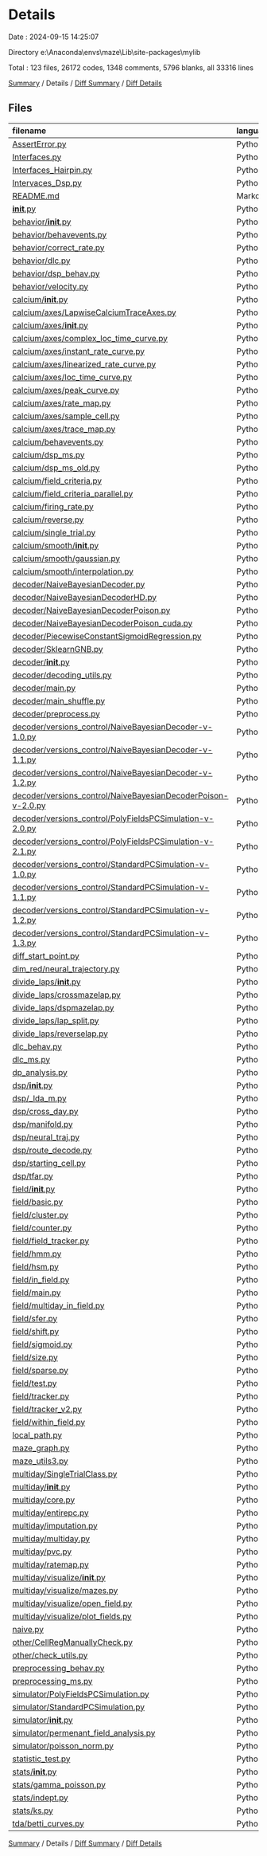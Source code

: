 # Details

Date : 2024-09-15 14:25:07

Directory e:\\Anaconda\\envs\\maze\\Lib\\site-packages\\mylib

Total : 123 files,  26172 codes, 1348 comments, 5796 blanks, all 33316 lines

[Summary](results.md) / Details / [Diff Summary](diff.md) / [Diff Details](diff-details.md)

## Files
| filename | language | code | comment | blank | total |
| :--- | :--- | ---: | ---: | ---: | ---: |
| [AssertError.py](/AssertError.py) | Python | 29 | 3 | 4 | 36 |
| [Interfaces.py](/Interfaces.py) | Python | 2,190 | 83 | 496 | 2,769 |
| [Interfaces_Hairpin.py](/Interfaces_Hairpin.py) | Python | 203 | 21 | 46 | 270 |
| [Intervaces_Dsp.py](/Intervaces_Dsp.py) | Python | 631 | 22 | 138 | 791 |
| [README.md](/README.md) | Markdown | 2 | 0 | 1 | 3 |
| [__init__.py](/__init__.py) | Python | 7 | 0 | 1 | 8 |
| [behavior/__init__.py](/behavior/__init__.py) | Python | 1 | 0 | 0 | 1 |
| [behavior/behavevents.py](/behavior/behavevents.py) | Python | 90 | 2 | 23 | 115 |
| [behavior/correct_rate.py](/behavior/correct_rate.py) | Python | 134 | 1 | 55 | 190 |
| [behavior/dlc.py](/behavior/dlc.py) | Python | 31 | 0 | 7 | 38 |
| [behavior/dsp_behav.py](/behavior/dsp_behav.py) | Python | 296 | 33 | 65 | 394 |
| [behavior/velocity.py](/behavior/velocity.py) | Python | 73 | 7 | 22 | 102 |
| [calcium/__init__.py](/calcium/__init__.py) | Python | 0 | 0 | 1 | 1 |
| [calcium/axes/LapwiseCalciumTraceAxes.py](/calcium/axes/LapwiseCalciumTraceAxes.py) | Python | 44 | 0 | 14 | 58 |
| [calcium/axes/__init__.py](/calcium/axes/__init__.py) | Python | 0 | 0 | 1 | 1 |
| [calcium/axes/complex_loc_time_curve.py](/calcium/axes/complex_loc_time_curve.py) | Python | 49 | 0 | 14 | 63 |
| [calcium/axes/instant_rate_curve.py](/calcium/axes/instant_rate_curve.py) | Python | 108 | 4 | 23 | 135 |
| [calcium/axes/linearized_rate_curve.py](/calcium/axes/linearized_rate_curve.py) | Python | 74 | 1 | 17 | 92 |
| [calcium/axes/loc_time_curve.py](/calcium/axes/loc_time_curve.py) | Python | 123 | 0 | 30 | 153 |
| [calcium/axes/peak_curve.py](/calcium/axes/peak_curve.py) | Python | 96 | 0 | 26 | 122 |
| [calcium/axes/rate_map.py](/calcium/axes/rate_map.py) | Python | 65 | 0 | 10 | 75 |
| [calcium/axes/sample_cell.py](/calcium/axes/sample_cell.py) | Python | 104 | 1 | 11 | 116 |
| [calcium/axes/trace_map.py](/calcium/axes/trace_map.py) | Python | 82 | 0 | 18 | 100 |
| [calcium/behavevents.py](/calcium/behavevents.py) | Python | 40 | 0 | 8 | 48 |
| [calcium/dsp_ms.py](/calcium/dsp_ms.py) | Python | 373 | 25 | 83 | 481 |
| [calcium/dsp_ms_old.py](/calcium/dsp_ms_old.py) | Python | 851 | 14 | 166 | 1,031 |
| [calcium/field_criteria.py](/calcium/field_criteria.py) | Python | 218 | 18 | 34 | 270 |
| [calcium/field_criteria_parallel.py](/calcium/field_criteria_parallel.py) | Python | 26 | 0 | 6 | 32 |
| [calcium/firing_rate.py](/calcium/firing_rate.py) | Python | 51 | 8 | 11 | 70 |
| [calcium/reverse.py](/calcium/reverse.py) | Python | 825 | 27 | 173 | 1,025 |
| [calcium/single_trial.py](/calcium/single_trial.py) | Python | 201 | 2 | 36 | 239 |
| [calcium/smooth/__init__.py](/calcium/smooth/__init__.py) | Python | 0 | 0 | 1 | 1 |
| [calcium/smooth/gaussian.py](/calcium/smooth/gaussian.py) | Python | 53 | 0 | 13 | 66 |
| [calcium/smooth/interpolation.py](/calcium/smooth/interpolation.py) | Python | 25 | 1 | 8 | 34 |
| [decoder/NaiveBayesianDecoder.py](/decoder/NaiveBayesianDecoder.py) | Python | 272 | 19 | 67 | 358 |
| [decoder/NaiveBayesianDecoderHD.py](/decoder/NaiveBayesianDecoderHD.py) | Python | 237 | 17 | 59 | 313 |
| [decoder/NaiveBayesianDecoderPoison.py](/decoder/NaiveBayesianDecoderPoison.py) | Python | 233 | 17 | 65 | 315 |
| [decoder/NaiveBayesianDecoderPoison_cuda.py](/decoder/NaiveBayesianDecoderPoison_cuda.py) | Python | 231 | 18 | 63 | 312 |
| [decoder/PiecewiseConstantSigmoidRegression.py](/decoder/PiecewiseConstantSigmoidRegression.py) | Python | 478 | 7 | 112 | 597 |
| [decoder/SklearnGNB.py](/decoder/SklearnGNB.py) | Python | 224 | 4 | 58 | 286 |
| [decoder/__init__.py](/decoder/__init__.py) | Python | 0 | 0 | 1 | 1 |
| [decoder/decoding_utils.py](/decoder/decoding_utils.py) | Python | 116 | 30 | 37 | 183 |
| [decoder/main.py](/decoder/main.py) | Python | 109 | 0 | 19 | 128 |
| [decoder/main_shuffle.py](/decoder/main_shuffle.py) | Python | 8 | 0 | 1 | 9 |
| [decoder/preprocess.py](/decoder/preprocess.py) | Python | 68 | 0 | 22 | 90 |
| [decoder/versions_control/NaiveBayesianDecoder-v-1.0.py](/decoder/versions_control/NaiveBayesianDecoder-v-1.0.py) | Python | 183 | 17 | 40 | 240 |
| [decoder/versions_control/NaiveBayesianDecoder-v-1.1.py](/decoder/versions_control/NaiveBayesianDecoder-v-1.1.py) | Python | 176 | 17 | 40 | 233 |
| [decoder/versions_control/NaiveBayesianDecoder-v-1.2.py](/decoder/versions_control/NaiveBayesianDecoder-v-1.2.py) | Python | 204 | 18 | 49 | 271 |
| [decoder/versions_control/NaiveBayesianDecoderPoison-v-2.0.py](/decoder/versions_control/NaiveBayesianDecoderPoison-v-2.0.py) | Python | 185 | 18 | 48 | 251 |
| [decoder/versions_control/PolyFieldsPCSimulation-v-2.0.py](/decoder/versions_control/PolyFieldsPCSimulation-v-2.0.py) | Python | 97 | 14 | 23 | 134 |
| [decoder/versions_control/PolyFieldsPCSimulation-v-2.1.py](/decoder/versions_control/PolyFieldsPCSimulation-v-2.1.py) | Python | 162 | 18 | 36 | 216 |
| [decoder/versions_control/StandardPCSimulation-v-1.0.py](/decoder/versions_control/StandardPCSimulation-v-1.0.py) | Python | 69 | 9 | 14 | 92 |
| [decoder/versions_control/StandardPCSimulation-v-1.1.py](/decoder/versions_control/StandardPCSimulation-v-1.1.py) | Python | 92 | 10 | 30 | 132 |
| [decoder/versions_control/StandardPCSimulation-v-1.2.py](/decoder/versions_control/StandardPCSimulation-v-1.2.py) | Python | 99 | 11 | 30 | 140 |
| [decoder/versions_control/StandardPCSimulation-v-1.3.py](/decoder/versions_control/StandardPCSimulation-v-1.3.py) | Python | 128 | 11 | 36 | 175 |
| [diff_start_point.py](/diff_start_point.py) | Python | 59 | 4 | 14 | 77 |
| [dim_red/neural_trajectory.py](/dim_red/neural_trajectory.py) | Python | 45 | 2 | 15 | 62 |
| [divide_laps/__init__.py](/divide_laps/__init__.py) | Python | 0 | 0 | 1 | 1 |
| [divide_laps/crossmazelap.py](/divide_laps/crossmazelap.py) | Python | 81 | 10 | 22 | 113 |
| [divide_laps/dspmazelap.py](/divide_laps/dspmazelap.py) | Python | 12 | 0 | 8 | 20 |
| [divide_laps/lap_split.py](/divide_laps/lap_split.py) | Python | 13 | 0 | 1 | 14 |
| [divide_laps/reverselap.py](/divide_laps/reverselap.py) | Python | 57 | 4 | 14 | 75 |
| [dlc_behav.py](/dlc_behav.py) | Python | 262 | 34 | 62 | 358 |
| [dlc_ms.py](/dlc_ms.py) | Python | 210 | 27 | 45 | 282 |
| [dp_analysis.py](/dp_analysis.py) | Python | 896 | 46 | 190 | 1,132 |
| [dsp/__init__.py](/dsp/__init__.py) | Python | 0 | 0 | 1 | 1 |
| [dsp/_lda_m.py](/dsp/_lda_m.py) | Python | 56 | 2 | 13 | 71 |
| [dsp/cross_day.py](/dsp/cross_day.py) | Python | 75 | 1 | 15 | 91 |
| [dsp/manifold.py](/dsp/manifold.py) | Python | 13 | 0 | 4 | 17 |
| [dsp/neural_traj.py](/dsp/neural_traj.py) | Python | 704 | 15 | 128 | 847 |
| [dsp/route_decode.py](/dsp/route_decode.py) | Python | 216 | 11 | 39 | 266 |
| [dsp/starting_cell.py](/dsp/starting_cell.py) | Python | 45 | 0 | 15 | 60 |
| [dsp/tfar.py](/dsp/tfar.py) | Python | 198 | 5 | 53 | 256 |
| [field/__init__.py](/field/__init__.py) | Python | 0 | 0 | 1 | 1 |
| [field/basic.py](/field/basic.py) | Python | 30 | 1 | 10 | 41 |
| [field/cluster.py](/field/cluster.py) | Python | 41 | 4 | 11 | 56 |
| [field/counter.py](/field/counter.py) | Python | 93 | 12 | 21 | 126 |
| [field/field_tracker.py](/field/field_tracker.py) | Python | 497 | 4 | 117 | 618 |
| [field/hmm.py](/field/hmm.py) | Python | 80 | 1 | 20 | 101 |
| [field/hsm.py](/field/hsm.py) | Python | 138 | 12 | 41 | 191 |
| [field/in_field.py](/field/in_field.py) | Python | 549 | 22 | 114 | 685 |
| [field/main.py](/field/main.py) | Python | 392 | 57 | 83 | 532 |
| [field/multiday_in_field.py](/field/multiday_in_field.py) | Python | 388 | 8 | 66 | 462 |
| [field/sfer.py](/field/sfer.py) | Python | 110 | 1 | 35 | 146 |
| [field/shift.py](/field/shift.py) | Python | 97 | 0 | 25 | 122 |
| [field/sigmoid.py](/field/sigmoid.py) | Python | 89 | 5 | 30 | 124 |
| [field/size.py](/field/size.py) | Python | 2 | 0 | 2 | 4 |
| [field/sparse.py](/field/sparse.py) | Python | 72 | 5 | 22 | 99 |
| [field/test.py](/field/test.py) | Python | 7 | 0 | 2 | 9 |
| [field/tracker.py](/field/tracker.py) | Python | 850 | 50 | 175 | 1,075 |
| [field/tracker_v2.py](/field/tracker_v2.py) | Python | 118 | 1 | 45 | 164 |
| [field/within_field.py](/field/within_field.py) | Python | 47 | 2 | 18 | 67 |
| [local_path.py](/local_path.py) | Python | 30 | 0 | 11 | 41 |
| [maze_graph.py](/maze_graph.py) | Python | 536 | 31 | 81 | 648 |
| [maze_utils3.py](/maze_utils3.py) | Python | 1,342 | 95 | 329 | 1,766 |
| [multiday/SingleTrialClass.py](/multiday/SingleTrialClass.py) | Python | 433 | 5 | 118 | 556 |
| [multiday/__init__.py](/multiday/__init__.py) | Python | 0 | 0 | 1 | 1 |
| [multiday/core.py](/multiday/core.py) | Python | 204 | 5 | 40 | 249 |
| [multiday/entirepc.py](/multiday/entirepc.py) | Python | 199 | 5 | 56 | 260 |
| [multiday/imputation.py](/multiday/imputation.py) | Python | 169 | 5 | 34 | 208 |
| [multiday/multiday.py](/multiday/multiday.py) | Python | 785 | 14 | 95 | 894 |
| [multiday/pvc.py](/multiday/pvc.py) | Python | 150 | 0 | 36 | 186 |
| [multiday/ratemap.py](/multiday/ratemap.py) | Python | 74 | 0 | 19 | 93 |
| [multiday/visualize/__init__.py](/multiday/visualize/__init__.py) | Python | 0 | 0 | 1 | 1 |
| [multiday/visualize/mazes.py](/multiday/visualize/mazes.py) | Python | 760 | 11 | 93 | 864 |
| [multiday/visualize/open_field.py](/multiday/visualize/open_field.py) | Python | 196 | 1 | 21 | 218 |
| [multiday/visualize/plot_fields.py](/multiday/visualize/plot_fields.py) | Python | 219 | 0 | 31 | 250 |
| [naive.py](/naive.py) | Python | 26 | 0 | 6 | 32 |
| [other/CellRegManuallyCheck.py](/other/CellRegManuallyCheck.py) | Python | 244 | 2 | 47 | 293 |
| [other/check_utils.py](/other/check_utils.py) | Python | 29 | 1 | 7 | 37 |
| [preprocessing_behav.py](/preprocessing_behav.py) | Python | 526 | 112 | 127 | 765 |
| [preprocessing_ms.py](/preprocessing_ms.py) | Python | 1,387 | 79 | 328 | 1,794 |
| [simulator/PolyFieldsPCSimulation.py](/simulator/PolyFieldsPCSimulation.py) | Python | 177 | 25 | 41 | 243 |
| [simulator/StandardPCSimulation.py](/simulator/StandardPCSimulation.py) | Python | 128 | 11 | 36 | 175 |
| [simulator/__init__.py](/simulator/__init__.py) | Python | 0 | 0 | 1 | 1 |
| [simulator/permenant_field_analysis.py](/simulator/permenant_field_analysis.py) | Python | 305 | 15 | 73 | 393 |
| [simulator/poisson_norm.py](/simulator/poisson_norm.py) | Python | 12 | 0 | 4 | 16 |
| [statistic_test.py](/statistic_test.py) | Python | 313 | 23 | 75 | 411 |
| [stats/__init__.py](/stats/__init__.py) | Python | 0 | 0 | 1 | 1 |
| [stats/gamma_poisson.py](/stats/gamma_poisson.py) | Python | 49 | 0 | 10 | 59 |
| [stats/indept.py](/stats/indept.py) | Python | 418 | 13 | 90 | 521 |
| [stats/ks.py](/stats/ks.py) | Python | 238 | 4 | 46 | 288 |
| [tda/betti_curves.py](/tda/betti_curves.py) | Python | 215 | 17 | 48 | 280 |

[Summary](results.md) / Details / [Diff Summary](diff.md) / [Diff Details](diff-details.md)